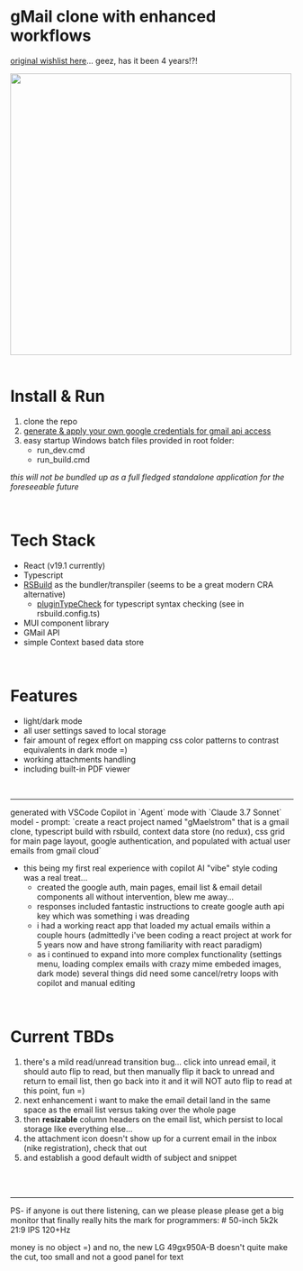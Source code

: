 # gMail clone with enhanced workflows
[original wishlist here](https://github.com/Beej126/GmailZero)... geez, has it been 4 years!?! 


<img src="https://github.com/user-attachments/assets/3399bff8-4de3-412b-9efb-d32ed748f21f" width="500" />

<br/>
<br/>

# Install & Run
1. clone the repo
1. [generate & apply your own google credentials for gmail api access](google_auth_readme.md)
1. easy startup Windows batch files provided in root folder:
   - run_dev.cmd
   - run_build.cmd

*this will not be bundled up as a full fledged standalone application for the foreseeable future*

<br/>

# Tech Stack
- React (v19.1 currently)
- Typescript
- [RSBuild](https://rsbuild.rs/)  as the bundler/transpiler (seems to be a great modern CRA alternative)
  - [pluginTypeCheck](https://github.com/rspack-contrib/rsbuild-plugin-type-check) for typescript syntax checking (see in rsbuild.config.ts)
- MUI component library
- GMail API
- simple Context based data store

<br/>

# Features
- light/dark mode
- all user settings saved to local storage
- fair amount of regex effort on mapping css color patterns to contrast equivalents in dark mode =)
- working attachments handling
- including built-in PDF viewer

<br/>

<hr>
generated with VSCode Copilot in `Agent` mode with `Claude 3.7 Sonnet` model
- prompt: `create a react project named "gMaelstrom" that is a gmail clone, typescript build with rsbuild, context data store (no redux), css grid for main page layout, google authentication, and populated with actual user emails from gmail cloud`

- this being my first real experience with copilot AI "vibe" style coding was a real treat...
  - created the google auth, main pages, email list & email detail components all without intervention, blew me away...
  - responses included fantastic instructions to create google auth api key which was something i was dreading
  - i had a working react app that loaded my actual emails within a couple hours (admittedly i've been coding a react project at work for 5 years now and have strong familiarity with react paradigm)
  - as i continued to expand into more complex functionality (settings menu, loading complex emails with crazy mime embeded images, dark mode) several things did need some cancel/retry loops with copilot and manual editing

<br/>

# Current TBDs
1. there's a mild read/unread transition bug... click into unread email, it should auto flip to read, but then manually flip it back to unread and return to email list, then go back into it and it will NOT auto flip to read at this point, fun =)
1. next enhancement i want to make the email detail land in the same space as the email list versus taking over the whole page
1. then **resizable** column headers on the email list, which persist to local storage like everything else... 
1. the attachment icon doesn't show up for a current email in the inbox (nike registration), check that out
1. and establish a good default width of subject and snippet

<br/>
<br/>
<hr>
PS- if anyone is out there listening, can we please please please get a big monitor that finally really hits the mark for programmers:
# 50-inch 5k2k 21:9 IPS 120+Hz

money is no object =) and no, the new LG 49gx950A-B doesn't quite make the cut, too small and not a good panel for text
